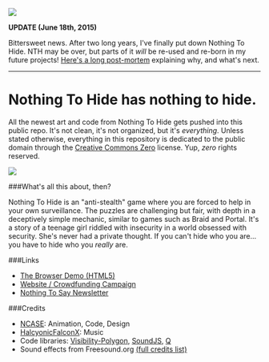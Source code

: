 ![](https://pbs.twimg.com/media/CHzbQfKUcAA22C2.png:large)

**UPDATE (June 18th, 2015)**

Bittersweet news. After two long years, I've finally put down Nothing To Hide.
NTH may be over, but parts of it *will* be re-used and re-born in my future projects!
[Here's a long post-mortem](http://eepurl.com/bqvfdb) explaining why, and what's next.

---

Nothing To Hide has nothing to hide.
===

All the newest art and code from Nothing To Hide gets pushed into this public repo.
It's not clean, it's not organized, but it's *everything*.
Unless stated otherwise, everything in this repository is dedicated to the public domain through the
[Creative Commons Zero](http://creativecommons.org/publicdomain/zero/1.0/) license.
Yup, *zero* rights reserved.

![](http://i.imgur.com/zRonTm3.png)

###What's all this about, then?

Nothing To Hide is an "anti-stealth" game where you are forced to help in your own surveillance.
The puzzles are challenging but fair, with depth in a deceptively simple mechanic, similar to games such as Braid and Portal.
It's a story of a teenage girl riddled with insecurity in a world obsessed with security.
She's never had a private thought. If you can't hide who you are... you have to hide who you *really* are. 

###Links

* [The Browser Demo (HTML5)](http://demo.nothingtohide.cc/)
* [Website / Crowdfunding Campaign](http://back.nothingtohide.cc/)
* [Nothing To Say Newsletter](http://tinyletter.com/nothingtohide/letters)

###Credits

* [NCASE](http://www.ncase.me): Animation, Code, Design
* [HalcyonicFalconX](https://www.facebook.com/HalcyonicFalconX): Music
* Code libraries:
[Visibility-Polygon](https://code.google.com/p/visibility-polygon-js/),
[SoundJS](http://createjs.com/#!/SoundJS),
[Q](http://documentup.com/kriskowal/q/)
* Sound effects from Freesound.org [(full credits list)](https://gist.github.com/ncase/8936191)